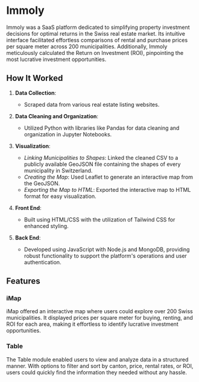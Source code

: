 # Immoly

Immoly was a SaaS platform dedicated to simplifying property investment decisions for optimal returns in the Swiss real estate market. Its intuitive interface facilitated effortless comparisons of rental and purchase prices per square meter across 200 municipalities. Additionally, Immoly meticulously calculated the Return on Investment (ROI), pinpointing the most lucrative investment opportunities.

## How It Worked

1. **Data Collection**:
   - Scraped data from various real estate listing websites.

3. **Data Cleaning and Organization**:
   - Utilized Python with libraries like Pandas for data cleaning and organization in Jupyter Notebooks.

4. **Visualization**:
   - *Linking Municipalities to Shapes*:
     Linked the cleaned CSV to a publicly available GeoJSON file containing the shapes of every municipality in Switzerland.
   - *Creating the Map*:
     Used Leaflet to generate an interactive map from the GeoJSON.
   - *Exporting the Map to HTML*:
     Exported the interactive map to HTML format for easy visualization.

5. **Front End**:
   - Built using HTML/CSS with the utilization of Tailwind CSS for enhanced styling.

6. **Back End**:
   - Developed using JavaScript with Node.js and MongoDB, providing robust functionality to support the platform's operations and user authentication.

## Features

### iMap

iMap offered an interactive map where users could explore over 200 Swiss municipalities. It displayed prices per square meter for buying, renting, and ROI for each area, making it effortless to identify lucrative investment opportunities.

### Table

The Table module enabled users to view and analyze data in a structured manner. With options to filter and sort by canton, price, rental rates, or ROI, users could quickly find the information they needed without any hassle.
